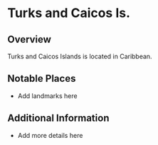 # Turks and Caicos Is.
## Overview
Turks and Caicos Islands is located in Caribbean.

## Notable Places
- Add landmarks here

## Additional Information
- Add more details here
